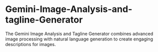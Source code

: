 # Gemini-Image-Analysis-and-tagline-Generator
 The Gemini Image Analysis and Tagline Generator combines advanced image processing with natural language generation to create engaging descriptions for images.
